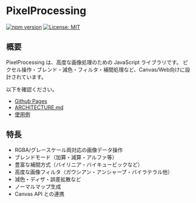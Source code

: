 # PixelProcessing

[![npm version](https://badge.fury.io/js/pixelprocessing.svg)](https://badge.fury.io/js/pixelprocessing)
[![License: MIT](https://img.shields.io/badge/License-MIT-blue.svg)](https://opensource.org/licenses/MIT)

## 概要

PixelProcessing は、高度な画像処理のための JavaScript ライブラリです。
ピクセル操作・ブレンド・減色・フィルタ・補間処理など、Canvas/Web向けに設計されています。

以下を確認ください。

- [Github Pages](https://natade-jp.github.io/js-pixelprocessing/)
- [ARCHITECTURE.md](https://natade-jp.github.io/js-pixelprocessing/tutorial-ARCHITECTURE.html)
- [使用例](https://natade-jp.github.io/js-pixelprocessing/tutorial-getting-started.html)

## 特長

- RGBA/グレースケール両対応の画像データ操作
- ブレンドモード（加算・減算・アルファ等）
- 豊富な補間方式（バイリニア・バイキュービックなど）
- 高度な画像フィルタ（ガウシアン・アンシャープ・バイラテラル他）
- 減色・ディザ・誤差拡散など
- ノーマルマップ生成
- Canvas API との連携

